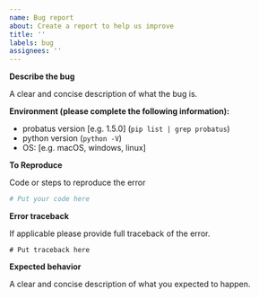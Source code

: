 ```yaml
---
name: Bug report
about: Create a report to help us improve
title: ''
labels: bug
assignees: ''
---
```


**Describe the bug**

A clear and concise description of what the bug is.

**Environment (please complete the following information):**

 - probatus version [e.g. 1.5.0] (`pip list | grep probatus`)
 - python version (`python -V`)
 - OS: [e.g. macOS, windows, linux]

**To Reproduce**

Code or steps to reproduce the error

```python
# Put your code here
```

**Error traceback**

If applicable please provide full traceback of the error.

```
# Put traceback here
```

**Expected behavior**

A clear and concise description of what you expected to happen.


